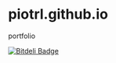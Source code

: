 piotrl.github.io
================

portfolio


[![Bitdeli Badge](https://d2weczhvl823v0.cloudfront.net/piotrl/piotrl.github.io/trend.png)](https://bitdeli.com/free "Bitdeli Badge")

